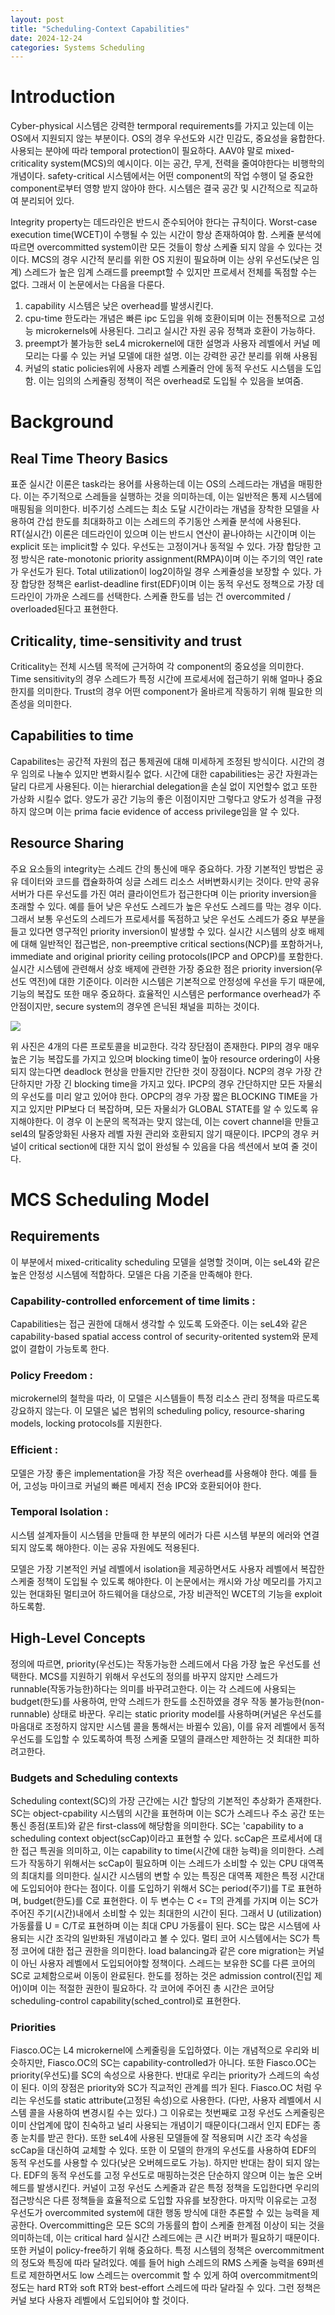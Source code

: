 ```yaml
---
layout: post
title: "Scheduling-Context Capabilities"
date: 2024-12-24
categories: Systems Scheduling
---
```


# Introduction

Cyber-physical 시스템은 강력한 termporal requirements를 가지고 있는데 이는 OS에서 지원되지 않는 부분이다. OS의 경우 우선도와 시간 민감도, 중요성을 융합한다.
사용되는 분야에 따라 temporal protection이 필요하다. 
AAV야 말로 mixed-criticality system(MCS)의 예시이다. 이는 공간, 무게, 전력을 줄여야한다는 비행학의 개념이다. safety-critical 시스템에서는 어떤 component의 작업 수행이 덜 중요한 component로부터 영향 받지 않아야 한다. 
시스템은 결국 공간 및 시간적으로 직교하여 분리되어 있다.

Integrity property는 데드라인은 반드시 준수되어야 한다는 규칙이다. Worst-case execution time(WCET)이 수행될 수 있는 시간이 항상 존재하여야 함. 
스케쥴 분석에 따르면 overcommitted system이란 모든 것들이 항상 스케쥴 되지 않을 수 있다는 것이다.
MCS의 경우 시간적 분리를 위한 OS 지원이 필요하며 이는 상위 우선도(낮은 임계) 스레드가 높은 임계 스래드를 preempt할 수 있지만 프로세서 전체를 독점할 수는 없다. 
그래서 이 논문에서는 다음을 다룬다.
1. capability 시스템은 낮은 overhead를 발생시킨다.
2. cpu-time 한도라는 개념은 빠른 ipc 도입을 위해 호환이되며 이는 전통적으로 고성능 microkernels에 사용된다. 그리고 실시간 자원 공유 정책과 호환이 가능하다.
3. preempt가 불가능한 seL4 microkernel에 대한 설명과 사용자 레벨에서 커널 메모리는 다룰 수 있는 커널 모델에 대한 설명. 이는 강력한 공간 분리를 위해 사용됨
4. 커널의 static policies위에 사용자 레벨 스케쥴러 안에 동적 우선도 시스템을 도입함. 이는 임의의 스케쥴링 정책이 적은 overhead로 도입될 수 있음을 보여줌.


# Background
## Real Time Theory Basics
표준 실시간 이론은 task라는 용어를 사용하는데 이는 OS의 스레드라는 개념을 매핑한다. 이는 주기적으로 스레들을 실행하는 것을 의미하는데, 이는 일반적은 통제 시스템에 매핑됨을 의미한다.
비주기성 스레드는 최소 도달 시간이라는 개념을 장착한 모델을 사용하여 간섭 한도를 최대화하고 이는 스레드의 주기동안 스케쥴 분석에 사용된다. RT(실시간) 이론은 데드라인이 있으며 이는 반드시 연산이 끝나야하는 시간이며 이는
explicit 또는 implicit할 수 있다.
우선도는 고정이거나 동적일 수 있다. 가장 합당한 고정 방식은 rate-monotonic priority assignment(RMPA)이며 이는 주기의 역인 rate가 우선도가 된다. Total utilization이 log2이하일 경우 스케쥴성을 보장할 수 있다. 
가장 합당한 정책은 earlist-deadline first(EDF)이며 이는 동적 우선도 정책으로 가장 데드라인이 가까운 스레드를 선택한다. 
스케쥴 한도를 넘는 건 overcommited / overloaded된다고 표현한다. 

## Criticality, time-sensitivity and trust
Criticality는 전체 시스템 목적에 근거하여 각 component의 중요성을 의미한다. 
Time sensitivity의 경우 스레드가 특정 시간에 프로세서에 접근하기 위해 얼마나 중요한지를 의미한다.
Trust의 경우 어떤 component가 올바르게 작동하기 위해 필요한 의존성을 의미한다. 

## Capabilities to time
Capabilites는 공간적 자원의 접근 통제권에 대해 미세하게 조정된 방식이다. 
시간의 경우 임의로 나눌수 있지만 변화시킬수 없다. 시간에 대한 capabilities는 공간 자원과는 달리 다르게 사용된다. 이는 hierarchial delegation을 손실 없이 지언할수 없고 또한 가상화 시킬수 없다. 양도가 공간 기능의 좋은 이점이지만 그렇다고 양도가 성격을 규정하지 않으며 이는 prima facie evidence of access privilege임을 알 수 있다. 

## Resource Sharing
주요 요소들의 integrity는 스레드 간의 통신에 매우 중요하다. 가장 기본적인 방법은 공유 데이터와 코드를 캡슐화하여 싱글 스레드 리소스 서버변화시키는 것이다. 만약 공유 서버가 다른 우선도를 가진 여러 클라이언트가 접근한다며 이는 priority inversion을 초래할 수 있다. 예를 들어 낮은 우선도 스레드가 높은 우선도 스레드를 막는 경우 이다. 그래서 보통 우선도의 스레드가 프로세서를 독점하고 낮은 우선도 스레드가 중요 부분을 들고 있다면 영구적인 priority inversion이 발생할 수 있다.
실시간 시스템의 상호 배제에 대해 일반적인 접근법은, non-preemptive critical sections(NCP)를 포함하거나, immediate and original priority ceiling protocols(IPCP and OPCP)를 포함한다. 실시간 시스템에 관련해서 상호 배제에 관련한 가장 중요한 점은 priority inversion(우선도 역전)에 대한 기준이다. 이러한 시스템은 기본적으로 안정성에 우선을 두기 때문에, 기능의 복잡도 또한 매우 중요하다. 효율적인 시스템은 performance overhead가 주안점이지만, secure system의 경우엔 은닉된 채널을 피하는 것이다.

![](/images/Scc/1.png)

위 사진은 4개의 다른 프로토콜을 비교한다. 각각 장단점이 존재한다. PIP의 경우 매우 높은 기능 복잡도를 가지고 있으며 blocking time이 높아 resource ordering이 사용되지 않는다면 deadlock 현상을 만들지만 간단한 것이 장점이다. NCP의 경우 가장 간단하지만 가장 긴 blocking time을 가지고 있다. IPCP의 경우 간단하지만 모든 자물쇠의 우선도를 미리 알고 있어야 한다. OPCP의 경우 가장 짧은 BLOCKING TIME을 가지고 있지만 PIP보다 더 복잡하며, 모든 자물쇠가 GLOBAL STATE를 알 수 있도록 유지해야한다. 이 경우 이 논문의 목적과는 맞지 않는데, 이는 covert channel을 만들고 sel4의 탈중앙화된 사용자 레벨 자원 관리와 호환되지 않기 때문이다. IPCP의 경우 커널이 critical section에 대한 지식 없이 완성될 수 있음을 다음 섹션에서 보여 줄 것이다. 

# MCS Scheduling Model
## Requirements
이 부분에서 mixed-criticality scheduling 모델을 설명할 것이며, 이는 seL4와 같은 높은 안정성 시스템에 적합하다. 모델은 다음 기준을 만족해야 한다.

### Capability-controlled enforcement of time limits :
Capabilities는 접근 권한에 대해서 생각할 수 있도록 도와준다. 이는 seL4와 같은 capability-based spatial access control of security-oritented system와 문제 없이 결합이 가능토록 한다.

### Policy Freedom : 
microkernel의 철학을 따라, 이 모델은 시스템들이 특정 리소스 관리 정책을 따르도록 강요하지 않는다. 이 모델은 넓은 범위의 scheduling policy, resource-sharing models, locking protocols를 지원한다.

### Efficient : 
모델은 가장 좋은 implementation을 가장 적은 overhead를 사용해야 한다. 예를 들어, 고성능 마이크로 커널의 빠른 메세지 전송 IPC와 호환되어야 한다.

### Temporal Isolation : 
시스템 설계자들이 시스템을 만들때 한 부분의 에러가 다른 시스템 부분의 에러와 연결되지 않도록 해야한다. 이는 공유 자원에도 적용된다.

모델은 가장 기본적인 커널 레벨에서 isolation을 제공하면서도 사용자 레벨에서 복잡한 스케줄 정책이 도입될 수 있도록 해야한다. 이 논문에서는 캐시와 가상 메모리를 가지고 있는 현대화된 멀티코어 하드웨어을 대상으로, 가장 비관적인 WCET의 기능을 exploit 하도록함.

## High-Level Concepts

정의에 따르면, priority(우선도)는 작동가능한 스레드에서 다음 가장 높은 우선도를 선택한다. MCS를 지원하기 위해서 우선도의 정의를 바꾸지 않지만 스레드가 runnable(작동가능한)하다는 의미를 바꾸려고한다. 이는 각 스레드에 사용되는 budget(한도)를 사용하여, 만약 스레드가 한도를 소진하였을 경우
작동 불가능한(non-runnable) 상태로 바꾼다. 우리는 static priority model를 사용하며(커널은 우선도를 마음대로 조정하지 않지만 시스템 콜을 통해서는 바뀔수 있음), 이를 유저 레벨에서 동적 우선도를 도입할 수 있도록하여 특정 스케줄 모델의 클래스만 제한하는 것 최대한 피하려고한다.

### Budgets and Scheduling contexts
Scheduling context(SC)의 가장 근간에는 시간 할당의 기본적인 추상화가  존재한다. SC는 object-cpability 시스템의 시간을 표현하며 이는 SC가 스레드나 주소  공간 또는 통신 종점(포트)와 같은 first-class에 해당함을 의미한다. SC는 'capability to a scheduling context object(scCap)이라고 표현할 수 있다.
scCap은 프로세서에 대한 접근 특권을 의미하고, 이는 capability to time(시간에 대한 능력)을 의미한다. 스레드가 작동하기 위해서는 scCap이 필요하며 이는 스레드가 소비할 수 있는 CPU 대역폭의 최대치를 의미한다.
실시간 시스템의 변할 수 있는 특징은 대역폭 제한은 특정 시간대에 도입되어야 한다는 점이다. 이를 도입하기 위해서 SC는 period(주기)를 T로 표현하며, budget(한도)를 C로 표현한다. 이 두 변수는 C <= T의 관계를 가지며 이는 SC가 주어진 주기(시간)내에서 소비할 수 있는 최대한의 시간이 된다. 그래서 U (utilization) 가동률률 U = C/T로 표현하며 이는 최대 CPU 가동률이 된다. SC는 많은 시스템에 사용되는 시간 조각의 일반화된 개념이라고 볼 수 있다.
멀티 코어 시스템에서는 SC가 특정 코어에 대한 접근 권한을 의미한다. load balancing과 같은 core migration는 커널이 아닌 사용자 레벨에서 도입되어야할 정책이다. 스레드는 보유한 SC를 다른 코어의 SC로 교체함으로써 이동이 완료된다.
한도를 정하는 것은 admission control(진입 제어)이며 이는 적절한 권한이 필요하다. 각 코어에 주어진 총 시간은 코어당 scheduling-control capability(sched_control)로 표현한다.

### Priorities
Fiasco.OC는 L4 microkernel에 스케줄링을 도입하였다. 이는 개념적으로 우리와 비슷하지만, Fiasco.OC의 SC는 capability-controlled가 아니다. 또한 Fiasco.OC는 priority(우선도)를 SC의 속성으로 사용한다. 반대로 우리는 priority가 스레드의 속성이 된다. 이의 장점은 priority와 SC가 직교적인 관계를 띄가 된다.
Fiasco.OC 처럼 우리는 우선도를 static attribute(고정된 속성)으로 사용한다. (다만, 사용자 레벨에서 시스템 콜을 사용하여 변경시킬 수는 있다.) 그 이유로는 첫번째로 고정 우선도 스케줄링은 이미 산업계에 많이 친숙하고 널리 사용되는 개념이기 때문이다(그래서 인지 EDF는 종종 눈치를 받곤 한다). 또한 seL4에 사용된 모델들에 잘 적용되며 시간 조각 속성을 scCap을 대신하여 교체할 수 있다. 또한 이 모델의 한개의 우선도를 사용하여 EDF의 동적 우선도를 사용할 수 있다(낮은 오버헤드로도 가능). 하지만 반대는 참이 되지 않는다. EDF의 동적 우선도를 고정 우선도로 매핑하는것은 단순하지 않으며 이는 높은 오버헤드를 발생시킨다. 커널이 고정 우선도 스케줄과 같은 특정 정책을 도입한다면 우리의 접근방식은 다른 정책들을 효율적으로 도입할 자유를 보장한다. 
마지막 이유로는 고정 우선도가 overcommited system에 대한 행동 방식에 대한 추론할 수 있는 능력을 제공한다. Overcommitting은 모든 SC의 가동률의 합이 스케줄 한계점 이상이 되는 것을 의미하는데, 이는 critical hard 실시간 스레드에는 큰 시간 버퍼가 필요하기 때문이다. 또한 커널이 policy-free하기 위해 중요하다. 특정 시스템의 정책은 overcommitment의 정도와 특징에 따라 달려있다. 예를 들어 high 스레드의 RMS 스케줄 능력을 69퍼센트로 제한하면서도 low 스레드는 overcommit 할 수 있게 하여 overcommitment의 정도는 hard RT와 soft RT와 best-effort 스레드에 따라 달라질 수 있다. 그런 정책은 커널 보다 사용자 레벨에서 도입되어야 할 것이다. 